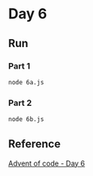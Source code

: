 # Day 6
## Run
### Part 1
```sh
node 6a.js
```
### Part 2
```sh
node 6b.js
```
## Reference
[Advent of code - Day 6](https://adventofcode.com/2021/day/6)

